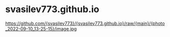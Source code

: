 # svasilev773.github.io
https://github.com/{svasilev773}/{svasilev773.github.io}/raw/{main}/{photo_2022-09-10_13-25-15}/image.jpg
